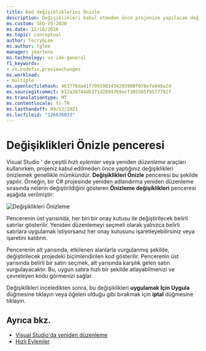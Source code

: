 ```yaml
---
title: Kod değişikliklerini Önizle
description: Değişiklikleri kabul etmeden önce projenize yapılacak değişikliklere gitmek için Değişiklikleri Önizle penceresini nasıl kullanacağınızı öğrenin.
ms.custom: SEO-VS-2020
ms.date: 12/16/2016
ms.topic: conceptual
author: TerryGLee
ms.author: tglee
manager: jmartens
ms.technology: vs-ide-general
f1_keywords:
- vs.codefix.previewchanges
ms.workload:
- multiple
ms.openlocfilehash: 463778da41f7091981434203900f078efe848a2d
ms.sourcegitcommit: b12a38744db371d2894769ecf305585f9577792f
ms.translationtype: MT
ms.contentlocale: tr-TR
ms.lasthandoff: 09/13/2021
ms.locfileid: "126636033"
---
```

# <a name="preview-changes-window"></a>Değişiklikleri Önizle penceresi

Visual Studio ' de çeşitli *hızlı eylemler* veya yeniden *düzenleme* araçları kullanırken, projeniz kabul edilmeden önce yaptığınız değişiklikleri önizlemek genellikle mümkündür. **Değişiklikleri Önizle** penceresi bu şekilde yapılır.  Örneğin, bir C# projesinde yeniden adlandırma yeniden düzenleme sırasında nelerin değiştirildiğini gösteren **Önizleme değişiklikleri** penceresi aşağıda verilmiştir:

![Değişiklikleri Önizleme](media/previewchanges.png)

Pencerenin üst yarısında, her biri bir onay kutusu ile değiştirilecek belirli satırlar gösterilir. Yeniden düzenlemeyi seçmeli olarak yalnızca belirli satırlara uygulamak istiyorsanız her onay kutusunu işaretleyebilirsiniz veya işaretini kaldırın.

Pencerenin alt yarısında, etkilenen alanlarla vurgulanmış şekilde, değiştirilecek projedeki biçimlendirilen kod gösterilir. Pencerenin üst yarısında belirli bir satırı seçmek, alt yarısında karşılık gelen satırı vurgulayacaktır. Bu, uygun satıra hızlı bir şekilde atlayabilmenizi ve çevreleyen kodu görmenizi sağlar.

Değişiklikleri inceledikten sonra, bu değişiklikleri **uygulamak Için Uygula** düğmesine tıklayın veya öğeleri olduğu gibi bırakmak için **iptal** düğmesine tıklayın.

## <a name="see-also"></a>Ayrıca bkz.

- [Visual Studio'da yeniden düzenleme](../ide/refactoring-in-visual-studio.md)
- [Hızlı Eylemler](../ide/quick-actions.md)

